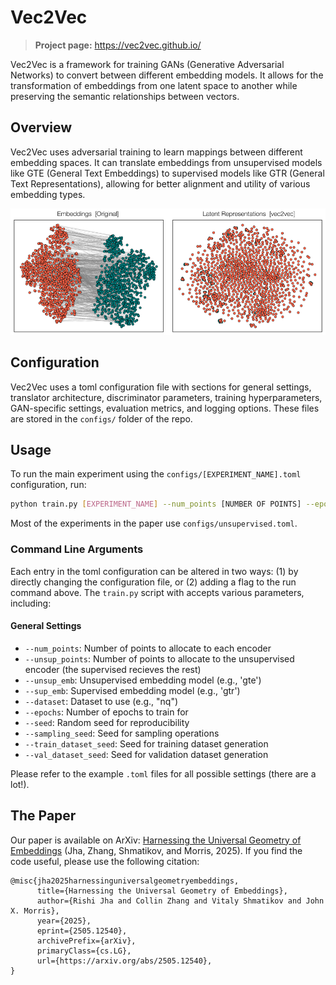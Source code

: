 # Vec2Vec

> **Project page:** https://vec2vec.github.io/

Vec2Vec is a framework for training GANs (Generative Adversarial Networks) to convert between different embedding models. It allows for the transformation of embeddings from one latent space to another while preserving the semantic relationships between vectors.

## Overview

Vec2Vec uses adversarial training to learn mappings between different embedding spaces. It can translate embeddings from unsupervised models like GTE (General Text Embeddings) to supervised models like GTR (General Text Representations), allowing for better alignment and utility of various embedding types.

![Vec2Vec Universal Architecture](universal2.png)

## Configuration

Vec2Vec uses a toml configuration file with sections for general settings, translator architecture, discriminator parameters, training hyperparameters, GAN-specific settings, evaluation metrics, and logging options. These files are stored in the `configs/` folder of the repo.

## Usage

To run the main experiment using the `configs/[EXPERIMENT_NAME].toml` configuration, run:

```bash
python train.py [EXPERIMENT_NAME] --num_points [NUMBER OF POINTS] --epochs [EPOCHS]
```

Most of the experiments in the paper use `configs/unsupervised.toml`.

### Command Line Arguments

Each entry in the toml configuration can be altered in two ways: (1) by directly changing the configuration file, or (2) adding a flag to the run command above.
The `train.py` script with accepts various parameters, including:

#### General Settings
- `--num_points`: Number of points to allocate to each encoder
- `--unsup_points`: Number of points to allocate to the unsupervised encoder (the supervised recieves the rest)
- `--unsup_emb`: Unsupervised embedding model (e.g., 'gte')
- `--sup_emb`: Supervised embedding model (e.g., 'gtr')
- `--dataset`: Dataset to use (e.g., "nq")
- `--epochs`: Number of epochs to train for
- `--seed`: Random seed for reproducibility
- `--sampling_seed`: Seed for sampling operations
- `--train_dataset_seed`: Seed for training dataset generation
- `--val_dataset_seed`: Seed for validation dataset generation

Please refer to the example `.toml` files for all possible settings (there are a lot!).


## The Paper
Our paper is available on ArXiv: [Harnessing the Universal Geometry of Embeddings](https://arxiv.org/abs/2505.12540) (Jha, Zhang, Shmatikov, and Morris, 2025). If you find the code useful, please use the following citation:

```
@misc{jha2025harnessinguniversalgeometryembeddings,
      title={Harnessing the Universal Geometry of Embeddings}, 
      author={Rishi Jha and Collin Zhang and Vitaly Shmatikov and John X. Morris},
      year={2025},
      eprint={2505.12540},
      archivePrefix={arXiv},
      primaryClass={cs.LG},
      url={https://arxiv.org/abs/2505.12540}, 
}
```
